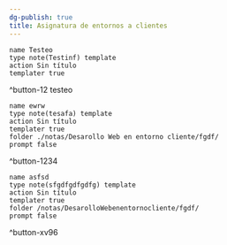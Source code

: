 ```yaml
---
dg-publish: true
title: Asignatura de entornos a clientes
---
```



```button
name Testeo
type note(Testinf) template
action Sin título
templater true
```
^button-12
testeo
```button
name ewrw
type note(tesafa) template
action Sin título
templater true
folder ./notas/Desarollo Web en entorno cliente/fgdf/
prompt false
```
^button-1234
```button
name asfsd
type note(sfgdfgdfgdfg) template
action Sin título
templater true
folder /notas/DesarolloWebenentornocliente/fgdf/
prompt false
```
^button-xv96


